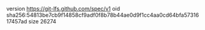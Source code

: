 version https://git-lfs.github.com/spec/v1
oid sha256:54813be7cb9f14858cf9adf0f8b78b44ae0d9f1cc4aa0cd64bfa5731617457ad
size 26274
